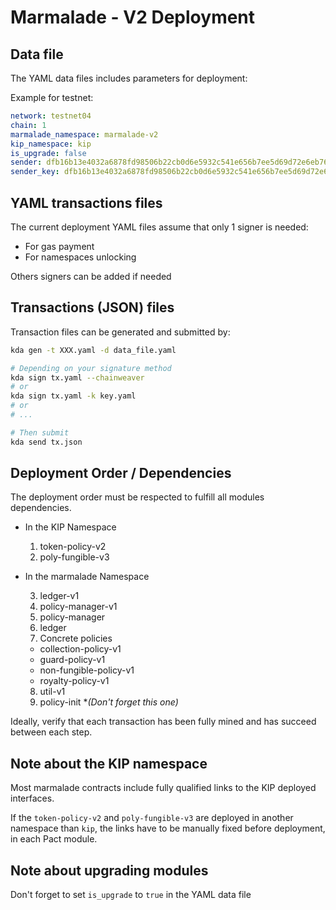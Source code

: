 # Marmalade - V2 Deployment

## Data file
The YAML data files includes parameters for deployment:

Example for testnet:
```yaml
network: testnet04
chain: 1
marmalade_namespace: marmalade-v2
kip_namespace: kip
is_upgrade: false
sender: dfb16b13e4032a6878fd98506b22cb0d6e5932c541e656b7ee5d69d72e6eb76e
sender_key: dfb16b13e4032a6878fd98506b22cb0d6e5932c541e656b7ee5d69d72e6eb76e
```

## YAML transactions files

The current deployment YAML files assume that only 1 signer is needed:
  - For gas payment
  - For namespaces unlocking

Others signers can be added if needed

## Transactions (JSON) files

Transaction files can be generated and submitted by:

```sh
kda gen -t XXX.yaml -d data_file.yaml

# Depending on your signature method
kda sign tx.yaml --chainweaver
# or
kda sign tx.yaml -k key.yaml
# or
# ...

# Then submit
kda send tx.json
```


## Deployment Order / Dependencies

The deployment order must be respected to fulfill all modules dependencies.

* In the KIP Namespace

  1. token-policy-v2
  2. poly-fungible-v3

* In the marmalade Namespace

  3. ledger-v1
  4. policy-manager-v1
  5. policy-manager
  6. ledger
  7. Concrete policies
    * collection-policy-v1
    * guard-policy-v1
    * non-fungible-policy-v1
    * royalty-policy-v1
  8. util-v1
  9. policy-init **(Don't forget this one)*

Ideally, verify that each transaction has been fully mined and has succeed between each step.

## Note about the KIP namespace

Most marmalade contracts include fully qualified links to the KIP deployed interfaces.

If the `token-policy-v2` and `poly-fungible-v3` are deployed in another namespace than `kip`, the links have to be manually fixed before deployment, in each Pact module.

## Note about upgrading modules

Don't forget to set `is_upgrade` to `true` in the YAML data file
